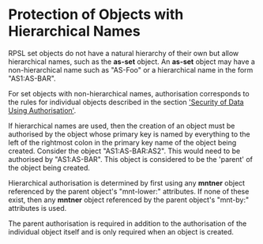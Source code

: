 # Protection of Objects with Hierarchical Names

RPSL set objects do not have a natural hierarchy of their own but allow hierarchical names, such as the **as-set** object. An **as-set** object may have a non-hierarchical name such as "AS-Foo" or a hierarchical name in the form "AS1:AS-BAR".

For set objects with non-hierarchical names, authorisation corresponds to the rules for individual objects described in the section ['Security of Data Using Authorisation'](./03-Security-of-Data-Using-Authorisation.md#security-of-data-using-authorisation).

If hierarchical names are used, then the creation of an object must be authorised by the object whose primary key is named by everything to the left of the rightmost colon in the primary key name of the object being created. Consider the object "AS1:AS-BAR:AS2". This would need to be authorised by "AS1:AS-BAR". This object is considered to be the 'parent' of the object being created.

Hierarchical authorisation is determined by first using any **mntner** object referenced by the parent object's "mnt-lower:" attributes. If none of these exist, then any **mntner** object referenced by the parent object's "mnt-by:" attributes is used.

The parent authorisation is required in addition to the authorisation of the individual object itself and is only required when an object is created.